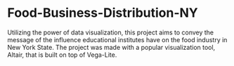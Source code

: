 # Food-Business-Distribution-NY

Utilizing the power of data visualization, this project aims to convey the message of the influence educational institutes have on the food industry in New York State. The project was made with a popular visualization tool, Altair, that is built on top of Vega-Lite.

